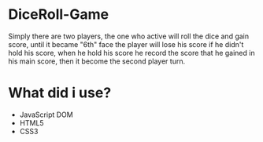 # DiceRoll-Game
 
Simply there are two players, the one who active will roll the dice and gain score, until it became "6th" face the player will lose his score if he didn't hold his score, when he hold his score he record the score that he gained in his main score, then it become the second player turn.

# What did i use?
* JavaScript DOM
* HTML5
* CSS3
